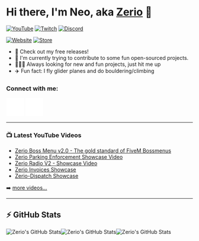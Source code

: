 # Hi there, I'm Neo, aka [Zerio][youtube] 👋 

[![YouTube](https://img.shields.io/youtube/channel/subscribers/UCPXxRNLLgvNpjvGHHMMYxmQ?logo=youtube&logoColor=red&style=for-the-badge)][youtube] <!-- [![Website](https://img.shields.io/website?label=zerio-scripts.com&url=https%3A%2F%2Fzerio-scripts.com&style=for-the-badge)](https://zerio-scripts.com) -->
[![Twitch](https://img.shields.io/badge/Twitch-%239146FF.svg?style=for-the-badge&logo=Twitch&logoColor=white)][twitch]
[![Discord](https://img.shields.io/badge/Discord-%235865F2.svg?style=for-the-badge&logo=discord&logoColor=white)](http://discord.zerio-scripts.com)

[![Website](https://img.shields.io/website?label=zerio.se&style=for-the-badge&url=https%3A%2F%2Fwww.zerio.se)](https://www.zerio.se)
[![Store](https://img.shields.io/website?label=store.zerio-scripts.com&style=for-the-badge&url=https%3A%2F%2Fstore.zerio-scripts.com)](https://store.zerio-scripts.com)

- 🔭 Check out my free releases!
- 🤔 I'm currently trying to contribute to some fun open-sourced projects.
- 🧑‍🤝‍🧑 Always looking for new and fun projects, just hit me up
- ✈️ Fun fact: I fly glider planes and do bouldering/climbing

### Connect with me:

[![website](./img/globe-dark.svg)](https://store.zerio-scripts.com)
[![website](./img/youtube-dark.svg)](https://youtube.com/c/Zerio#gh-dark-mode-only)

---

### 📺 Latest YouTube Videos

<!-- YOUTUBE:START -->
- [Zerio Boss Menu v2.0 - The gold standard of FiveM Bossmenus](https://www.youtube.com/watch?v=kC3HVblUJRk)
- [Zerio Parking Enforcement Showcase Video](https://www.youtube.com/watch?v=akPGQvEWf2A)
- [Zerio Radio V2 - Showcase Video](https://www.youtube.com/watch?v=14qhIrFenRQ)
- [Zerio Invoices Showcase](https://www.youtube.com/watch?v=zcOpWOCig-8)
- [Zerio-Dispatch Showcase](https://www.youtube.com/watch?v=tYMeX9opOeE)
<!-- YOUTUBE:END -->

➡️ [more videos...](https://youtube.com/c/Zerio)

---

## :zap: GitHub Stats

<img align="left" alt="Zerio's GitHub Stats" src="https://github-readme-stats.vercel.app/api/top-langs?username=Z3rio&show_icons=true&hide_border=false&icon_color=FFE400&theme=tokyonight&border_color=black" />
<img align="left" alt="Zerio's GitHub Stats" src="https://github-readme-stats.vercel.app/api?username=Z3rio&show_icons=true&hide_border=false&icon_color=FFE400&theme=tokyonight&border_color=black" />
<img alt="Zerio's GitHub Stats" src="https://github-profile-trophy.vercel.app/?username=Z3rio&theme=darkhub"/>

[website]: https://zerio-scripts.com
[store]: https://store.zerio-scripts.com
[youtube]: https://youtube.com/Zerio
[twitch]: https://twitch.tv/zerioooo
